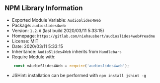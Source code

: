 ## NPM Library Information
* Exported Module Variable: `AudioSlides4Web`
* Package:  `audioslides4web`
* Version:  `1.2.0`   (last build 2020/03/11 5:33:15)
* Homepage: `https://gitlab.com/niehausbert/audioslides4web#readme`
* License:  MIT
* Date:     2020/03/11 5:33:15
* Inheritance: `AudioSlides4Web` inherits from `Handlebars`
* Require Module with:
```javascript
    const vAudioSlides4Web = require('audioslides4web');
```
* JSHint: installation can be performed with `npm install jshint -g`
